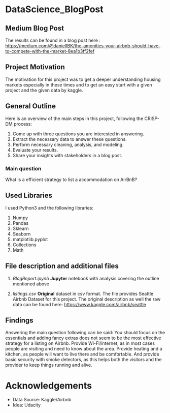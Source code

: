 # DataScience_BlogPost

## Medium Blog Post
The results can be found in a blog post here : https://medium.com/@danielIBK/the-amenities-your-airbnb-should-have-to-compete-with-the-market-8ea1b3ff2fef

## Project Motivation
The motivation for this project was to get a deeper understanding
housing markets especially in these times and to get 
an easy start with a given project and the given data by kaggle.

## General Outline
Here is an overview of the main steps in this project, following the CRISP-DM process:  
  1. Come up with three questions you are interested in answering. 
  2. Extract the necessary data to answer these questions. 
  3. Perform necessary cleaning, analysis, and modeling. 
  4. Evaluate your results. 
  5. Share your insights with stakeholders in a blog post.

### Main question
What is a efficient strategy to list a accommodation on AirBnB?

## Used Libraries

I used Python3 and the following libraries:
1. Numpy
2. Pandas
3. Sklearn
4. Seaborn
5. matplotlib.pyplot
6. Collections
7. Math

## File description and additional files
1. _BlogReport.ipynb_ 
    **Jupyter** notebook with analysis covering the outline mentioned above

2. _listings.csv_ **Original** dataset in csv format. 
The file provides Seattle Airbnb Dataset for this project. The original description as well the raw data can be found here: https://www.kaggle.com/airbnb/seattle

## Findings
Answering the main question following can be said:
You should focus on the essentials and adding fancy extras does not seem to be the most effective strategy for a listing on Airbnb. Provide Wi-Fi/internet, as in most cases people are visiting and need to know about the area. Provide heating and a kitchen, as people will want to live there and be comfortable. And provide basic security with smoke detectors, as this helps both the visitors and the provider to keep things running and alive.

# Acknowledgements
+ Data Source: Kaggle/Airbnb
+ Idea: Udacity

